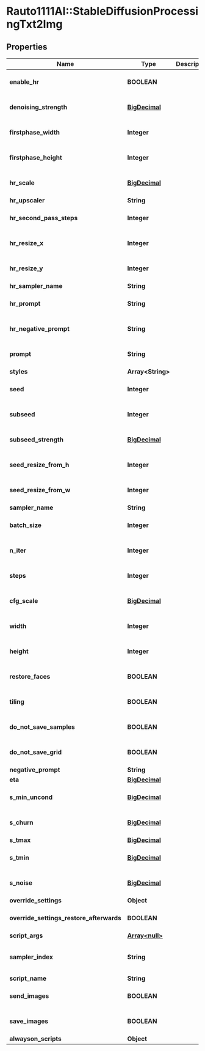 # Rauto1111AI::StableDiffusionProcessingTxt2Img

## Properties
Name | Type | Description | Notes
------------ | ------------- | ------------- | -------------
**enable_hr** | **BOOLEAN** |  | [optional] [default to false]
**denoising_strength** | [**BigDecimal**](BigDecimal.md) |  | [optional] [default to 0]
**firstphase_width** | **Integer** |  | [optional] [default to 0]
**firstphase_height** | **Integer** |  | [optional] [default to 0]
**hr_scale** | [**BigDecimal**](BigDecimal.md) |  | [optional] [default to 2.0]
**hr_upscaler** | **String** |  | [optional] 
**hr_second_pass_steps** | **Integer** |  | [optional] [default to 0]
**hr_resize_x** | **Integer** |  | [optional] [default to 0]
**hr_resize_y** | **Integer** |  | [optional] [default to 0]
**hr_sampler_name** | **String** |  | [optional] 
**hr_prompt** | **String** |  | [optional] [default to &#x27;&#x27;]
**hr_negative_prompt** | **String** |  | [optional] [default to &#x27;&#x27;]
**prompt** | **String** |  | [optional] [default to &#x27;&#x27;]
**styles** | **Array&lt;String&gt;** |  | [optional] 
**seed** | **Integer** |  | [optional] [default to -1]
**subseed** | **Integer** |  | [optional] [default to -1]
**subseed_strength** | [**BigDecimal**](BigDecimal.md) |  | [optional] [default to 0]
**seed_resize_from_h** | **Integer** |  | [optional] [default to -1]
**seed_resize_from_w** | **Integer** |  | [optional] [default to -1]
**sampler_name** | **String** |  | [optional] 
**batch_size** | **Integer** |  | [optional] [default to 1]
**n_iter** | **Integer** |  | [optional] [default to 1]
**steps** | **Integer** |  | [optional] [default to 50]
**cfg_scale** | [**BigDecimal**](BigDecimal.md) |  | [optional] [default to 7.0]
**width** | **Integer** |  | [optional] [default to 512]
**height** | **Integer** |  | [optional] [default to 512]
**restore_faces** | **BOOLEAN** |  | [optional] [default to false]
**tiling** | **BOOLEAN** |  | [optional] [default to false]
**do_not_save_samples** | **BOOLEAN** |  | [optional] [default to false]
**do_not_save_grid** | **BOOLEAN** |  | [optional] [default to false]
**negative_prompt** | **String** |  | [optional] 
**eta** | [**BigDecimal**](BigDecimal.md) |  | [optional] 
**s_min_uncond** | [**BigDecimal**](BigDecimal.md) |  | [optional] [default to 0.0]
**s_churn** | [**BigDecimal**](BigDecimal.md) |  | [optional] [default to 0.0]
**s_tmax** | [**BigDecimal**](BigDecimal.md) |  | [optional] 
**s_tmin** | [**BigDecimal**](BigDecimal.md) |  | [optional] [default to 0.0]
**s_noise** | [**BigDecimal**](BigDecimal.md) |  | [optional] [default to 1.0]
**override_settings** | **Object** |  | [optional] 
**override_settings_restore_afterwards** | **BOOLEAN** |  | [optional] [default to true]
**script_args** | [**Array&lt;null&gt;**](.md) |  | [optional] 
**sampler_index** | **String** |  | [optional] [default to &#x27;Euler&#x27;]
**script_name** | **String** |  | [optional] 
**send_images** | **BOOLEAN** |  | [optional] [default to true]
**save_images** | **BOOLEAN** |  | [optional] [default to false]
**alwayson_scripts** | **Object** |  | [optional] 


